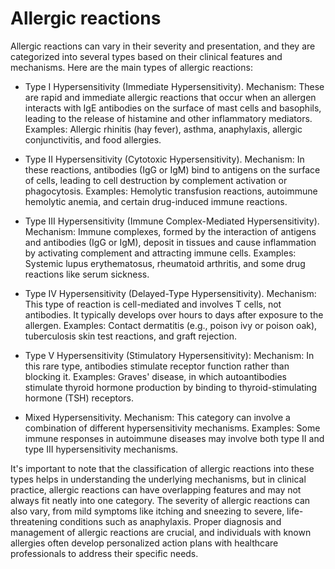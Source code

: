 # Allergic reactions

Allergic reactions can vary in their severity and presentation, and they are categorized into several types based on their clinical features and mechanisms. Here are the main types of allergic reactions:

* Type I Hypersensitivity (Immediate Hypersensitivity). Mechanism: These are rapid and immediate allergic reactions that occur when an allergen interacts with IgE antibodies on the surface of mast cells and basophils, leading to the release of histamine and other inflammatory mediators. Examples: Allergic rhinitis (hay fever), asthma, anaphylaxis, allergic conjunctivitis, and food allergies.

* Type II Hypersensitivity (Cytotoxic Hypersensitivity). Mechanism: In these reactions, antibodies (IgG or IgM) bind to antigens on the surface of cells, leading to cell destruction by complement activation or phagocytosis. Examples: Hemolytic transfusion reactions, autoimmune hemolytic anemia, and certain drug-induced immune reactions.

* Type III Hypersensitivity (Immune Complex-Mediated Hypersensitivity). Mechanism: Immune complexes, formed by the interaction of antigens and antibodies (IgG or IgM), deposit in tissues and cause inflammation by activating complement and attracting immune cells. Examples: Systemic lupus erythematosus, rheumatoid arthritis, and some drug reactions like serum sickness.

* Type IV Hypersensitivity (Delayed-Type Hypersensitivity). Mechanism: This type of reaction is cell-mediated and involves T cells, not antibodies. It typically develops over hours to days after exposure to the allergen. Examples: Contact dermatitis (e.g., poison ivy or poison oak), tuberculosis skin test reactions, and graft rejection.

* Type V Hypersensitivity (Stimulatory Hypersensitivity): Mechanism: In this rare type, antibodies stimulate receptor function rather than blocking it. Examples: Graves' disease, in which autoantibodies stimulate thyroid hormone production by binding to thyroid-stimulating hormone (TSH) receptors.

* Mixed Hypersensitivity. Mechanism: This category can involve a combination of different hypersensitivity mechanisms. Examples: Some immune responses in autoimmune diseases may involve both type II and type III hypersensitivity mechanisms.

It's important to note that the classification of allergic reactions into these types helps in understanding the underlying mechanisms, but in clinical practice, allergic reactions can have overlapping features and may not always fit neatly into one category. The severity of allergic reactions can also vary, from mild symptoms like itching and sneezing to severe, life-threatening conditions such as anaphylaxis. Proper diagnosis and management of allergic reactions are crucial, and individuals with known allergies often develop personalized action plans with healthcare professionals to address their specific needs.
